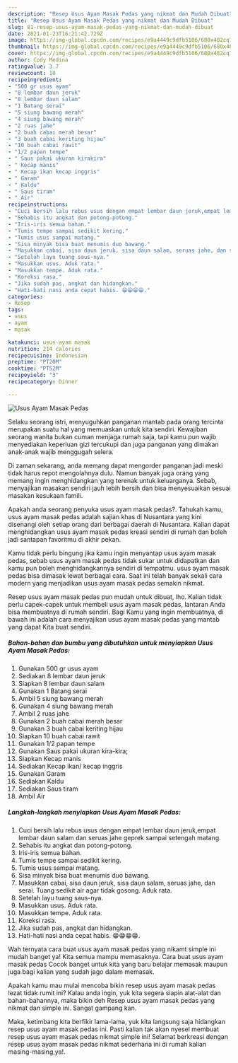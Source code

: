 ```yaml
---
description: "Resep Usus Ayam Masak Pedas yang nikmat dan Mudah Dibuat"
title: "Resep Usus Ayam Masak Pedas yang nikmat dan Mudah Dibuat"
slug: 81-resep-usus-ayam-masak-pedas-yang-nikmat-dan-mudah-dibuat
date: 2021-01-23T16:21:42.729Z
image: https://img-global.cpcdn.com/recipes/e9a4449c9dfb5106/680x482cq70/usus-ayam-masak-pedas-foto-resep-utama.jpg
thumbnail: https://img-global.cpcdn.com/recipes/e9a4449c9dfb5106/680x482cq70/usus-ayam-masak-pedas-foto-resep-utama.jpg
cover: https://img-global.cpcdn.com/recipes/e9a4449c9dfb5106/680x482cq70/usus-ayam-masak-pedas-foto-resep-utama.jpg
author: Cody Medina
ratingvalue: 3.7
reviewcount: 10
recipeingredient:
- "500 gr usus ayam"
- "8 lembar daun jeruk"
- "8 lembar daun salam"
- "1 Batang serai"
- "5 siung bawang merah"
- "4 siung bawang merah"
- "2 ruas jahe"
- "2 buah cabai merah besar"
- "3 buah cabai keriting hijau"
- "10 buah cabai rawit"
- "1/2 papan tempe"
- " Saus pakai ukuran kirakira"
- " Kecap manis"
- " Kecap ikan kecap inggris"
- " Garam"
- " Kaldu"
- " Saus tiram"
- " Air"
recipeinstructions:
- "Cuci bersih lalu rebus usus dengan empat lembar daun jeruk,empat lembar daun salam dan seruas jahe geprek sampai setengah matang."
- "Sehabis itu angkat dan potong-potong."
- "Iris-iris semua bahan."
- "Tumis tempe sampai sedikit kering."
- "Tumis usus sampai matang."
- "Sisa minyak bisa buat menumis duo bawang."
- "Masukkan cabai, sisa daun jeruk, sisa daun salam, seruas jahe, dan serai. Tuang sedikit air agar tidak gosong. Aduk rata."
- "Setelah layu tuang saus-nya."
- "Masukkan usus. Aduk rata."
- "Masukkan tempe. Aduk rata."
- "Koreksi rasa."
- "Jika sudah pas, angkat dan hidangkan."
- "Hati-hati nasi anda cepat habis. 😁😁😁😁."
categories:
- Resep
tags:
- usus
- ayam
- masak

katakunci: usus ayam masak 
nutrition: 214 calories
recipecuisine: Indonesian
preptime: "PT20M"
cooktime: "PT52M"
recipeyield: "3"
recipecategory: Dinner

---
```



![Usus Ayam Masak Pedas](https://img-global.cpcdn.com/recipes/e9a4449c9dfb5106/680x482cq70/usus-ayam-masak-pedas-foto-resep-utama.jpg)

Selaku seorang istri, menyuguhkan panganan mantab pada orang tercinta merupakan suatu hal yang memuaskan untuk kita sendiri. Kewajiban seorang  wanita bukan cuman menjaga rumah saja, tapi kamu pun wajib menyediakan keperluan gizi tercukupi dan juga panganan yang dimakan anak-anak wajib menggugah selera.

Di zaman  sekarang, anda memang dapat mengorder panganan jadi meski tidak harus repot mengolahnya dulu. Namun banyak juga orang yang memang ingin menghidangkan yang terenak untuk keluarganya. Sebab, menyajikan masakan sendiri jauh lebih bersih dan bisa menyesuaikan sesuai masakan kesukaan famili. 



Apakah anda seorang penyuka usus ayam masak pedas?. Tahukah kamu, usus ayam masak pedas adalah sajian khas di Nusantara yang kini disenangi oleh setiap orang dari berbagai daerah di Nusantara. Kalian dapat menghidangkan usus ayam masak pedas kreasi sendiri di rumah dan boleh jadi santapan favoritmu di akhir pekan.

Kamu tidak perlu bingung jika kamu ingin menyantap usus ayam masak pedas, sebab usus ayam masak pedas tidak sukar untuk didapatkan dan kamu pun boleh menghidangkannya sendiri di tempatmu. usus ayam masak pedas bisa dimasak lewat berbagai cara. Saat ini telah banyak sekali cara modern yang menjadikan usus ayam masak pedas semakin nikmat.

Resep usus ayam masak pedas pun mudah untuk dibuat, lho. Kalian tidak perlu capek-capek untuk membeli usus ayam masak pedas, lantaran Anda bisa membuatnya di rumah sendiri. Bagi Kamu yang ingin membuatnya, di bawah ini adalah cara menyajikan usus ayam masak pedas yang mantab yang dapat Kita buat sendiri.

<!--inarticleads1-->

##### Bahan-bahan dan bumbu yang dibutuhkan untuk menyiapkan Usus Ayam Masak Pedas:

1. Gunakan 500 gr usus ayam
1. Sediakan 8 lembar daun jeruk
1. Siapkan 8 lembar daun salam
1. Gunakan 1 Batang serai
1. Ambil 5 siung bawang merah
1. Gunakan 4 siung bawang merah
1. Ambil 2 ruas jahe
1. Gunakan 2 buah cabai merah besar
1. Gunakan 3 buah cabai keriting hijau
1. Siapkan 10 buah cabai rawit
1. Gunakan 1/2 papan tempe
1. Gunakan  Saus pakai ukuran kira-kira;
1. Siapkan  Kecap manis
1. Sediakan  Kecap ikan/ kecap inggris
1. Gunakan  Garam
1. Sediakan  Kaldu
1. Sediakan  Saus tiram
1. Ambil  Air




<!--inarticleads2-->

##### Langkah-langkah menyiapkan Usus Ayam Masak Pedas:

1. Cuci bersih lalu rebus usus dengan empat lembar daun jeruk,empat lembar daun salam dan seruas jahe geprek sampai setengah matang.
1. Sehabis itu angkat dan potong-potong.
1. Iris-iris semua bahan.
1. Tumis tempe sampai sedikit kering.
1. Tumis usus sampai matang.
1. Sisa minyak bisa buat menumis duo bawang.
1. Masukkan cabai, sisa daun jeruk, sisa daun salam, seruas jahe, dan serai. Tuang sedikit air agar tidak gosong. Aduk rata.
1. Setelah layu tuang saus-nya.
1. Masukkan usus. Aduk rata.
1. Masukkan tempe. Aduk rata.
1. Koreksi rasa.
1. Jika sudah pas, angkat dan hidangkan.
1. Hati-hati nasi anda cepat habis. 😁😁😁😁.




Wah ternyata cara buat usus ayam masak pedas yang nikamt simple ini mudah banget ya! Kita semua mampu memasaknya. Cara buat usus ayam masak pedas Cocok banget untuk kita yang baru belajar memasak maupun juga bagi kalian yang sudah jago dalam memasak.

Apakah kamu mau mulai mencoba bikin resep usus ayam masak pedas lezat tidak rumit ini? Kalau anda ingin, yuk kita segera siapin alat-alat dan bahan-bahannya, maka bikin deh Resep usus ayam masak pedas yang nikmat dan simple ini. Sangat gampang kan. 

Maka, ketimbang kita berfikir lama-lama, yuk kita langsung saja hidangkan resep usus ayam masak pedas ini. Pasti kalian tak akan nyesel membuat resep usus ayam masak pedas nikmat simple ini! Selamat berkreasi dengan resep usus ayam masak pedas nikmat sederhana ini di rumah kalian masing-masing,ya!.

